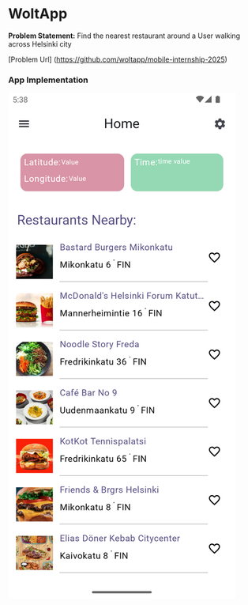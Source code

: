   # WoltApp 
  
**Problem Statement:** Find the nearest restaurant around a User walking across  Helsinki city

[Problem Url] (https://github.com/woltapp/mobile-internship-2025) 

### App Implementation
![Restaurant List Page](screenshots/screenshot_1.png)


